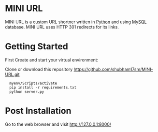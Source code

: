 # MINI URL 

MINI URL is a custom URL shortner written in [Python](https://www.python.org/) and using [MySQL](https://www.mysql.com/) database. MINI URL uses HTTP 301 redirects for its links.

# Getting Started

First Create and start your virtual environment:

Clone or download this repository
https://github.com/shubham17sm/MINI-URL.git

```
  myenv/Scripts/activate
  pip install -r requirements.txt
  python server.py

```
# Post Installation
Go to the web browser and visit http://127.0.0.1:8000/

